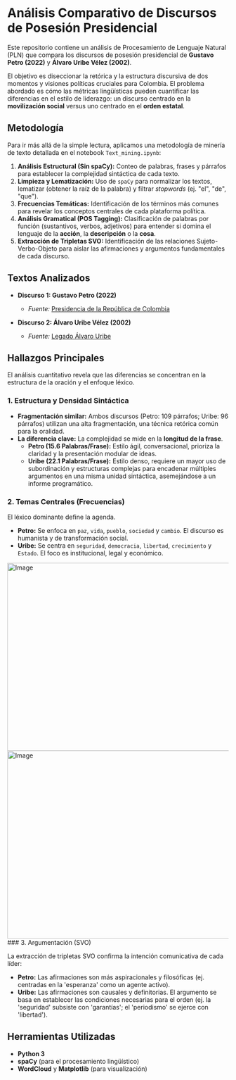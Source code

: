 # Análisis Comparativo de Discursos de Posesión Presidencial

Este repositorio contiene un análisis de Procesamiento de Lenguaje Natural (PLN) que compara los discursos de posesión presidencial de **Gustavo Petro (2022)** y **Álvaro Uribe Vélez (2002)**.

El objetivo es diseccionar la retórica y la estructura discursiva de dos momentos y visiones políticas cruciales para Colombia. El problema abordado es cómo las métricas lingüísticas pueden cuantificar las diferencias en el estilo de liderazgo: un discurso centrado en la **movilización social** versus uno centrado en el **orden estatal**.

## Metodología

Para ir más allá de la simple lectura, aplicamos una metodología de minería de texto detallada en el notebook `Text_mining.ipynb`:

1.  **Análisis Estructural (Sin spaCy):** Conteo de palabras, frases y párrafos para establecer la complejidad sintáctica de cada texto.
2.  **Limpieza y Lematización:** Uso de `spaCy` para normalizar los textos, lematizar (obtener la raíz de la palabra) y filtrar *stopwords* (ej. "el", "de", "que").
3.  **Frecuencias Temáticas:** Identificación de los términos más comunes para revelar los conceptos centrales de cada plataforma política.
4.  **Análisis Gramatical (POS Tagging):** Clasificación de palabras por función (sustantivos, verbos, adjetivos) para entender si domina el lenguaje de la **acción**, la **descripción** o la **cosa**.
5.  **Extracción de Tripletas SVO:** Identificación de las relaciones Sujeto-Verbo-Objeto para aislar las afirmaciones y argumentos fundamentales de cada discurso.

## Textos Analizados

* **Discurso 1: Gustavo Petro (2022)**
    * *Fuente:* [Presidencia de la República de Colombia](https://www.presidencia.gov.co/prensa/Paginas/Palabras-del-Presidente-de-la-Republica-Gustavo-Petro-Urrego-al-tomar-220807.aspx#mainContent)

* **Discurso 2: Álvaro Uribe Vélez (2002)**
    * *Fuente:* [Legado Álvaro Uribe](https://www.legadouribe.com/wp-content/uploads/2020/06/Discurso-21.pdf)

## Hallazgos Principales

El análisis cuantitativo revela que las diferencias se concentran en la estructura de la oración y el enfoque léxico.

### 1. Estructura y Densidad Sintáctica

* **Fragmentación similar:** Ambos discursos (Petro: 109 párrafos; Uribe: 96 párrafos) utilizan una alta fragmentación, una técnica retórica común para la oralidad.
* **La diferencia clave:** La complejidad se mide en la **longitud de la frase**.
    * **Petro (15.6 Palabras/Frase):** Estilo ágil, conversacional, prioriza la claridad y la presentación modular de ideas.
    * **Uribe (22.1 Palabras/Frase):** Estilo denso, requiere un mayor uso de subordinación y estructuras complejas para encadenar múltiples argumentos en una misma unidad sintáctica, asemejándose a un informe programático.

### 2. Temas Centrales (Frecuencias)

El léxico dominante define la agenda.

* **Petro:** Se enfoca en `paz`, `vida`, `pueblo`, `sociedad` y `cambio`. El discurso es humanista y de transformación social.
* **Uribe:** Se centra en `seguridad`, `democracia`, `libertad`, `crecimiento` y `Estado`. El foco es institucional, legal y económico.
<img width="790" height="427" alt="Image" src="https://github.com/user-attachments/assets/a541048d-76a6-4646-ae5a-2892739e4152" />
<img width="790" height="427" alt="Image" src="https://github.com/user-attachments/assets/5b96c4fb-07a8-4331-8c27-2ab2ac2293fd" />
### 3. Argumentación (SVO)

La extracción de tripletas SVO confirma la intención comunicativa de cada líder:

* **Petro:** Las afirmaciones son más aspiracionales y filosóficas (ej. centradas en la 'esperanza' como un agente activo).
* **Uribe:** Las afirmaciones son causales y definitorias. El argumento se basa en establecer las condiciones necesarias para el orden (ej. la 'seguridad' subsiste con 'garantías'; el 'periodismo' se ejerce con 'libertad').

## Herramientas Utilizadas

* **Python 3**
* **spaCy** (para el procesamiento lingüístico)
* **WordCloud** y **Matplotlib** (para visualización)
